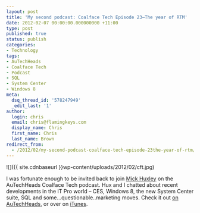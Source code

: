 ```yaml
---
layout: post
title: 'My second podcast: Coalface Tech Episode 23–The year of RTM'
date: 2012-02-07 00:00:00.000000000 +11:00
type: post
published: true
status: publish
categories:
- Technology
tags:
- AuTechHeads
- Coalface Tech
- Podcast
- SQL
- System Center
- Windows 8
meta:
  dsq_thread_id: '578247949'
  _edit_last: '1'
author:
  login: chris
  email: chris@flamingkeys.com
  display_name: Chris
  first_name: Chris
  last_name: Brown
redirect_from:
  - /2012/02/my-second-podcast-coalface-tech-episode-23the-year-of-rtm/
---
```


![]({{ site.cdnbaseurl }}wp-content/uploads/2012/02/cft.jpg)

I was fortunate enough to be invited back to join [Mick Huxley](http://www.twitter.com/thehuxman) on the AuTechHeads Coalface Tech podcast. Hux and I chatted about recent developments in the IT Pro world – CES, Windows 8, the new System Center suite, SQL and some…questionable..marketing moves. Check it out [on AuTechHeads](http://www.autechheads.com/webcasts/coalface-tech-podcast/listen/videoid/131/coalface-tech-episode-23-the-year-of-rtm), or over on [iTunes](http://itunes.apple.com/au/podcast/coalface-tech-official-autechheads/id387586252). 
